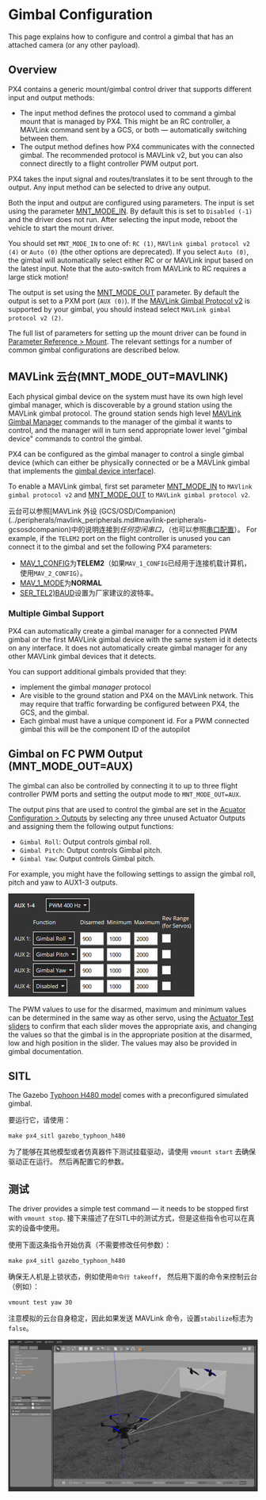 # Gimbal Configuration

This page explains how to configure and control a gimbal that has an attached camera (or any other payload).

## Overview

PX4 contains a generic mount/gimbal control driver that supports different input and output methods:

- The input method defines the protocol used to command a gimbal mount that is managed by PX4. This might be an RC controller, a MAVLink command sent by a GCS, or both — automatically switching between them.
- The output method defines how PX4 communicates with the connected gimbal. The recommended protocol is MAVLink v2, but you can also connect directly to a flight controller PWM output port.

PX4 takes the input signal and routes/translates it to be sent through to the output. Any input method can be selected to drive any output.

Both the input and output are configured using parameters. The input is set using the parameter [MNT_MODE_IN](../advanced_config/parameter_reference.md#MNT_MODE_IN). By default this is set to `Disabled (-1)` and the driver does not run. After selecting the input mode, reboot the vehicle to start the mount driver.

You should set `MNT_MODE_IN` to one of: `RC (1)`, `MAVlink gimbal protocol v2 (4)` or `Auto (0)` (the other options are deprecated). If you select `Auto (0)`, the gimbal will automatically select either RC or or MAVLink input based on the latest input. Note that the auto-switch from MAVLink to RC requires a large stick motion!

The output is set using the [MNT_MODE_OUT](../advanced_config/parameter_reference.md#MNT_MODE_OUT) parameter. By default the output is set to a PXM port (`AUX (0)`). If the [MAVLink Gimbal Protocol v2](https://mavlink.io/en/services/gimbal_v2.html) is supported by your gimbal, you should instead select `MAVLink gimbal protocol v2 (2)`.

The full list of parameters for setting up the mount driver can be found in [Parameter Reference > Mount](../advanced_config/parameter_reference.md#mount). The relevant settings for a number of common gimbal configurations are described below.

## MAVLink 云台(MNT_MODE_OUT=MAVLINK)

Each physical gimbal device on the system must have its own high level gimbal manager, which is discoverable by a ground station using the MAVLink gimbal protocol. The ground station sends high level [MAVLink Gimbal Manager](https://mavlink.io/en/services/gimbal_v2.html#gimbal-manager-messages) commands to the manager of the gimbal it wants to control, and the manager will in turn send appropriate lower level "gimbal device" commands to control the gimbal.

PX4 can be configured as the gimbal manager to control a single gimbal device (which can either be physically connected or be a MAVLink gimbal that implements the [gimbal device interface](https://mavlink.io/en/services/gimbal_v2.html#gimbal-device-messages)).

To enable a MAVLink gimbal, first set parameter [MNT_MODE_IN](../advanced_config/parameter_reference.md#MNT_MODE_IN) to `MAVlink gimbal protocol v2` and [MNT_MODE_OUT](../advanced_config/parameter_reference.md#MNT_MODE_OUT) to `MAVLink gimbal protocol v2`.

云台可以参照[MAVLink 外设 (GCS/OSD/Companion)(../peripherals/mavlink_peripherals.md#mavlink-peripherals-gcsosdcompanion)中的说明连接到*任何空闲串口*，（也可以参照[串口配置](../peripherals/serial_configuration.md#serial-port-configuration)）。 For example, if the `TELEM2` port on the flight controller is unused you can connect it to the gimbal and set the following PX4 parameters:
- [MAV_1_CONFIG](../advanced_config/parameter_reference.md#MAV_1_CONFIG)为**TELEM2**（如果`MAV_1_CONFIG`已经用于连接机载计算机，使用`MAV_2_CONFIG`）。
- [MAV_1_MODE](../advanced_config/parameter_reference.md#MAV_1_MODE)为**NORMAL**
- [SER_TEL2)BAUD](../advanced_config/parameter_reference.md#SER_TEL2_BAUD)设置为厂家建议的波特率。

### Multiple Gimbal Support

PX4 can automatically create a gimbal manager for a connected PWM gimbal or the first MAVLink gimbal device with the same system id it detects on any interface. It does not automatically create gimbal manager for any other MAVLink gimbal devices that it detects.

You can support additional gimbals provided that they:

- implement the gimbal _manager_ protocol
- Are visible to the ground station and PX4 on the MAVLink network. This may require that traffic forwarding be configured between PX4, the GCS, and the gimbal.
- Each gimbal must have a unique component id. For a PWM connected gimbal this will be the component ID of the autopilot


## Gimbal on FC PWM Output (MNT_MODE_OUT=AUX)

The gimbal can also be controlled by connecting it to up to three flight controller PWM ports and setting the output mode to `MNT_MODE_OUT=AUX`.

The output pins that are used to control the gimbal are set in the [Acuator Configuration > Outputs](../config/actuators.md#actuator-outputs) by selecting any three unused Actuator Outputs and assigning them the following output functions:
- `Gimbal Roll`: Output controls gimbal roll.
- `Gimbal Pitch`: Output controls Gimbal pitch.
- `Gimbal Yaw`: Output controls Gimbal pitch.

For example, you might have the following settings to assign the gimbal roll, pitch and yaw to AUX1-3 outputs.

![Gimbal Actuator config](../../assets/config/actuators/qgc_actuators_gimbal.png)

The PWM values to use for the disarmed, maximum and minimum values can be determined in the same way as other servo, using the [Actuator Test sliders](../config/actuators.md#actuator-testing) to confirm that each slider moves the appropriate axis, and changing the values so that the gimbal is in the appropriate position at the disarmed, low and high position in the slider. The values may also be provided in gimbal documentation.

## SITL

The Gazebo [Typhoon H480 model](../simulation/gazebo_vehicles.md#typhoon-h480-hexrotor) comes with a preconfigured simulated gimbal.

要运行它，请使用：
```
make px4_sitl gazebo_typhoon_h480
```

为了能够在其他模型或者仿真器件下测试挂载驱动，请使用 `vmount start` 去确保驱动正在运行。 然后再配置它的参数。

## 测试

The driver provides a simple test command — it needs to be stopped first with `vmount stop`. 接下来描述了在SITL中的测试方式，但是这些指令也可以在真实的设备中使用。

使用下面这条指令开始仿真（不需要修改任何参数）：

```
make px4_sitl gazebo_typhoon_h480
```

确保无人机是上锁状态，例如使用`命令行 takeoff`， 然后用下面的命令来控制云台（例如）：

```
vmount test yaw 30
```

注意模拟的云台自身稳定，因此如果发送 MAVLink 命令，设置`stabilize`标志为`false`。

![Gazebo 云台仿真](../../assets/simulation/gazebo/gimbal-simulation.png)
